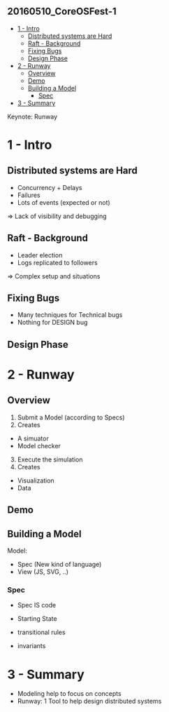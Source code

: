 20160510_CoreOSFest-1
---------------------

<!-- MarkdownTOC -->

- [1 - Intro](#1---intro)
  - [Distributed systems are Hard](#distributed-systems-are-hard)
  - [Raft - Background](#raft---background)
  - [Fixing Bugs](#fixing-bugs)
  - [Design Phase](#design-phase)
- [2 - Runway](#2---runway)
  - [Overview](#overview)
  - [Demo](#demo)
  - [Building a Model](#building-a-model)
    - [Spec](#spec)
- [3 - Summary](#3---summary)

<!-- /MarkdownTOC -->


Keynote: Runway


# 1 - Intro

## Distributed systems are Hard

* Concurrency + Delays
* Failures
* Lots of events (expected or not)

=> Lack of visibility and debugging


## Raft - Background

* Leader election
* Logs replicated to followers

=> Complex setup and situations


## Fixing Bugs

* Many techniques for Technical bugs
* Nothing for DESIGN bug


## Design Phase



# 2 - Runway

## Overview

1. Submit a Model (according to Specs)
2. Creates
  - A simuator
  - Model checker
3. Execute the simulation
4. Creates
  - Visualization
  - Data


## Demo


## Building a Model

Model:
* Spec (New kind of language)
* View (JS, SVG, ..)

### Spec

* Spec IS code


* Starting State
* transitional rules
* invariants



# 3 - Summary

* Modeling help to focus on concepts
* Runway: 1 Tool to help design distributed systems



